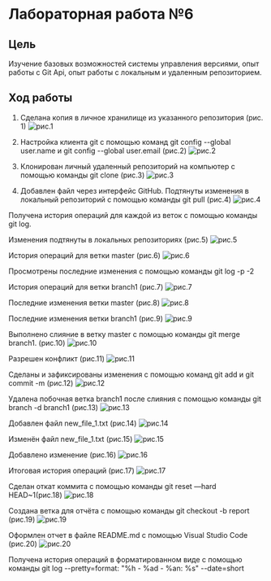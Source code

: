 # Лабораторная работа №6

## Цель
Изучение базовых возможностей системы управления версиями, опыт работы с Git Api, опыт работы с локальным и удаленным репозиторием.

## Ход работы

1. Сделана копия в личное хранилище из указанного репозитория (рис. 1)
![рис.1](Скриншоты/1.jpg)

2. Настройка клиента git с помощью команд git config --global user.name и git config --global user.email (рис.2)
![рис.2](Скриншоты/2.jpg)

3. Клонирован личный удаленный репозиторий на компьютер с помощью команды git clone <url> (рис.3)
![рис.3](Скриншоты/3.jpg)

4. Добавлен файл через интерфейс GitHub. Подтянуты изменения в локальный репозиторий с помощью команды git pull (рис.4)
![рис.4](Скриншоты/4.jpg)

Получена история операций для каждой из веток c помощью команды git log.

Изменения подтянуты в локальных репозиториях (рис.5)
![рис.5](Скриншоты/5.jpg)

История операций для ветки master (рис.6)
![рис.6](Скриншоты/6.jpg)

Просмотрены последние изменения с помощью команды git log -p -2

История операций для ветки branch1 (рис.7)
![рис.7](Скриншоты/7.jpg)

Последние изменения ветки master (рис.8)
![рис.8](Скриншоты/8.jpg)

Последние изменения ветки branch1 (рис.9)
![рис.9](Скриншоты/9.jpg)

Выполнено слияние в ветку master c помощью команды git merge branch1. (рис.10)
![рис.10](Скриншоты/10.jpg)

Разрешен конфликт (рис.11)
![рис.11](Скриншоты/11.jpg)

Сделаны и зафиксированы изменения с помощью команд git add и git commit -m <commit> (рис.12)
![рис.12](Скриншоты/12.jpg)

Удалена побочная ветка branch1 после слияния с помощью команды git branch -d branch1 (рис.13)
![рис.13](Скриншоты/13.jpg)

Добавлен файл new_file_1.txt (рис.14)
![рис.14](Скриншоты/14.jpg)

Изменён файл new_file_1.txt (рис.15)
![рис.15](Скриншоты/15.jpg)

Добавлено изменение (рис.16)
![рис.16](Скриншоты/16.jpg)

Итоговая история операций (рис.17)
![рис.17](Скриншоты/17.jpg)

Сделан откат коммита с помощью команды git reset —hard HEAD~1(рис.18)
![рис.18](Скриншоты/18.jpg)

Создана ветка для отчёта с помощью команды git checkout -b report (рис.19)
![рис.19](Скриншоты/19.jpg)

Оформлен отчет в файле README.md с помощью Visual Studio Code (рис.20)
![рис.20](Скриншоты/20.jpg)

Получена история операций в форматированном виде c помощью команды git log --pretty=format: "%h - %ad - %an: %s" --date=short 